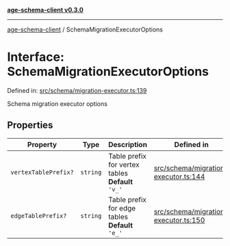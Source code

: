 [**age-schema-client v0.3.0**](../index.md)

***

[age-schema-client](/ageSchemaClient/api-generated/index.md) / SchemaMigrationExecutorOptions

# Interface: SchemaMigrationExecutorOptions

Defined in: [src/schema/migration-executor.ts:139](https://github.com/standardbeagle/ageSchemaClient/blob/main/src/schema/migration-executor.ts#L139)

Schema migration executor options

## Properties

| Property | Type | Description | Defined in |
| ------ | ------ | ------ | ------ |
| <a id="vertextableprefix"></a> `vertexTablePrefix?` | `string` | Table prefix for vertex tables **Default** `'v_'` | [src/schema/migration-executor.ts:144](https://github.com/standardbeagle/ageSchemaClient/blob/main/src/schema/migration-executor.ts#L144) |
| <a id="edgetableprefix"></a> `edgeTablePrefix?` | `string` | Table prefix for edge tables **Default** `'e_'` | [src/schema/migration-executor.ts:150](https://github.com/standardbeagle/ageSchemaClient/blob/main/src/schema/migration-executor.ts#L150) |
